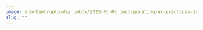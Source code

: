 ```yaml
---
image: /content/uploads/_inbox/2023-05-03_incorporating-ux-practices-into-data-driven-development-of-a-biomedical-software-tool_title-card.png
slug: ""
---
```


